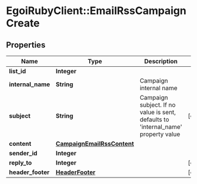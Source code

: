 # EgoiRubyClient::EmailRssCampaignCreate

## Properties
Name | Type | Description | Notes
------------ | ------------- | ------------- | -------------
**list_id** | **Integer** |  | 
**internal_name** | **String** | Campaign internal name | 
**subject** | **String** | Campaign subject. If no value is sent, defaults to &#39;internal_name&#39; property value | [optional] 
**content** | [**CampaignEmailRssContent**](CampaignEmailRssContent.md) |  | 
**sender_id** | **Integer** |  | 
**reply_to** | **Integer** |  | [optional] 
**header_footer** | [**HeaderFooter**](HeaderFooter.md) |  | [optional] 


